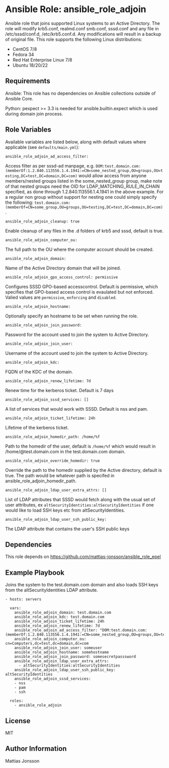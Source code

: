 Ansible Role: ansible_role_adjoin
=========

Ansible role that joins supported Linux systems to an Active Directory. The role will modify krb5.conf, realmd.conf smb.conf, sssd.conf and any file in /etc/sssd/conf.d, /etc/krb5.conf.d. Any modifications will result in a backup of original file.
This role supports the following Linux distributions:

<ul>
<li>CentOS 7/8
<li>Fedora 34
<li>Red Hat Enterprise Linux 7/8
<li>Ubuntu 18/20/22
</ul>

Requirements
------------

Ansible:
This role has no dependencies on Ansible collections outside of Ansible Core.

Python:
pexpect >= 3.3 is needed for ansible.builtin.expect which is used during domain join process.


Role Variables
--------------

Available variables are listed below, along with default values where applicable (see `defaults/main.yml`):

    ansible_role_adjoin_ad_access_filter:

Access filter as per sssd-ad manpage, e.g. `DOM:test.domain.com:(memberOf:1.2.840.113556.1.4.1941:=CN=some_nested_group,OU=groups,OU=testing,DC=test,DC=domain,DC=com)` would allow access from anyone members/nested groups listed in the some_nested_group group, make note of that nested groups need the OID for LDAP_MATCHING_RULE_IN_CHAIN specified, as done through 1.2.840.113556.1.4.1941 in the above example. For a regular non group without support for nesting one could simply specify the following: `test.domain.com:(memberOf=CN=some_group,OU=groups,OU=testing,DC=test,DC=domain,DC=com)`.


    ansible_role_adjoin_cleanup: true

Enable cleanup of any files in the .d folders of krb5 and sssd, default is true.

    ansible_role_adjoin_computer_ou:

The full path to the OU where the computer account should be created.

    ansible_role_adjoin_domain:

Name of the Active Directory domain that will be joined.

    ansible_role_adjoin_gpo_access_control: permissive

Configures SSSD GPO-based accesscontrol. Default is permissive, which specifies that GPO-based access control is evaulated but not enforced. Valied values are `permissive`, `enforcing` and `disabled`.

    ansible_role_adjoin_hostname:

Optionally specify an hostname to be set when running the role.

    ansible_role_adjoin_join_password:

Password for the account used to join the system to Active Directory.

    ansible_role_adjoin_join_user:

Username of the account used to join the system to Active Directory.

    ansible_role_adjoin_kdc:

FQDN of the KDC of the domain.

    ansible_role_adjoin_renew_lifetime: 7d

Renew time for the kerberos ticket. Default is 7 days

    ansible_role_adjoin_sssd_services: []

A list of services that would work with SSSD. Default is nss and pam.

    ansible_role_adjoin_ticket_lifetime: 24h

Lifetime of the kerberos ticket.

    ansible_role_adjoin_homedir_path: /home/%f

Path to the homedir of the user, default is `/home/%f` which would result in /home/<username>@test.domain.com in the test.domain.com domain.

    ansible_role_adjoin_override_homedir: true

Override the path to the homedir supplied by the Active directory, default is true. The path would be whatever path is specifed in ansible_role_adjoin_homedir_path.

    ansible_role_adjoin_ldap_user_extra_attrs: []

List of LDAP attributes that SSSD would fetch along with the usual set of user attributes, ex `altSecurityIdentities:altSecurityIdentities` if one would like to load SSH keys etc from altSecurityIdentities.

    ansible_role_adjoin_ldap_user_ssh_public_key:

The LDAP attribute that contains the user's SSH public keys

Dependencies
------------

This role depends on https://github.com/mattias-jonsson/ansible_role_epel

Example Playbook
----------------

Joins the system to the test.domain.com domain and also loads SSH keys from the altSecurityIdentities LDAP attribute.

    - hosts: servers

      vars:
        ansible_role_adjoin_domain: test.domain.com
        ansible_role_adjoin_kdc: test.domain.com
        ansible_role_adjoin_ticket_lifetime: 24h
        ansible_role_adjoin_renew_lifetime: 7d
        ansible_role_adjoin_ad_access_filter: "DOM:test.domain.com:(memberOf:1.2.840.113556.1.4.1941:=CN=some_nested_group,OU=groups,OU=testing,DC=test,DC=domain,DC=com)"
        ansible_role_adjoin_computer_ou: cn=Computers,dc=test,dc=domain,dc=com
        ansible_role_adjoin_join_user: someuser
        ansible_role_adjoin_hostname: somehostname
        ansible_role_adjoin_join_password: somesecretpasssword
        ansible_role_adjoin_ldap_user_extra_attrs:
          - altSecurityIdentities:altSecurityIdentities
        ansible_role_adjoin_ldap_user_ssh_public_key: altSecurityIdentities
        ansible_role_adjoin_sssd_services:
        - nss
        - pam
        - ssh

      roles:
        - ansible_role_adjoin

License
-------

MIT

Author Information
------------------

Mattias Jonsson
